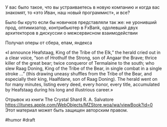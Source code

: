 У вас было такое, что вы устраиваетесь в новую компанию и когда вас знакомят, то «это Иван, наш новый программист», и все? 

Было бы круто если бы новичков представляли так же: не уронивший прод, оптимизатор, контрибьютер в FxBank, одолевший двух архитекторов в дискуссии о межсервисном взаимодействии

Получал оперы от сбера, епам, яндекса 


«I announce Heafstaag, King of the Tribe of the Elk,” the herald cried out in a clear voice, “son of Hrothulf the Strong, son of Angaar the Brave; thrice killer of the great bear; twice conqueror of Termalaine to the south; who slew Raag Doning, King of the Tribe of the Bear, in single combat in a single stroke …” (this drawing uneasy shuffles from the Tribe of the Bear, and especially their king, Haalfdane, son of Raag Doning). The herald went on for many minutes, listing every deed, every honor, every title, accumulated by Heafstaag during his long and illustrious career.»

Отрывок из книги
The Crystal Shard
R. A. Salvatore
https://itunes.apple.com/WebObjects/MZStore.woa/wa/viewBook?id=0
Этот материал может быть защищен авторским правом.

#humor
#draft